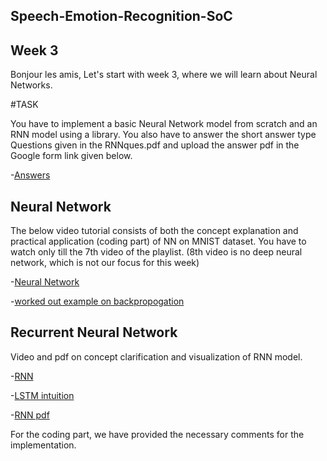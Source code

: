 ## Speech-Emotion-Recognition-SoC
## Week 3

Bonjour les amis, Let's start with week 3, where we will learn about Neural Networks.

#TASK 

 You have to implement a basic Neural Network model from scratch and an RNN model using a library.
 You also have to answer the short answer type Questions given in the RNNques.pdf and upload the answer pdf in the Google form link given below.
 
 -[Answers](https://forms.gle/UV3haB5jKd5gTWic9)

 ## Neural Network
 The below video tutorial consists of both the concept explanation and practical application (coding part) of NN on MNIST dataset.
 You have to watch only till the 7th video of the playlist. (8th video is no deep neural network, which is not our focus for this week)
 
 -[Neural Network](https://youtu.be/mlk0rddP3L4?si=QmF_hb_xrwac3trX)

-[worked out example on backpropogation](https://mattmazur.com/2015/03/17/a-step-by-step-backpropagation-example/)

## Recurrent Neural Network
Video and pdf on concept clarification and visualization of RNN model.

-[RNN](https://youtu.be/AsNTP8Kwu80?si=_LAOfQkt0frmINXM)

-[LSTM intuition](https://youtu.be/YCzL96nL7j0?si=X6bwunT2Ech8gWVh)

-[RNN pdf](https://www.cse.iitb.ac.in/~swaprava/courses/cs217/scribes/CS217_2024_lec13.pdf)

For the coding part, we have provided the necessary comments for the implementation.
